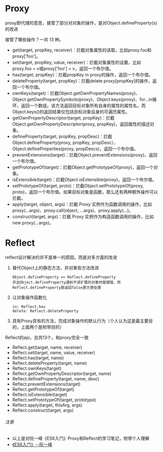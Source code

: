 # Proxy
proxy即代理的意思，接管了部分对对象的操作，是对Object.defineProperty(s)的改进

接管了哪些操作？一共 13 种。
- get(target, propKey, receiver)：拦截对象属性的读取，比如proxy.foo和proxy['foo']。
- set(target, propKey, value, receiver)：拦截对象属性的设置，比如proxy.foo = v或proxy['foo'] = v，返回一个布尔值。
- has(target, propKey)：拦截propKey in proxy的操作，返回一个布尔值。
- deleteProperty(target, propKey)：拦截delete proxy[propKey]的操作，返回一个布尔值。
- ownKeys(target)：拦截Object.getOwnPropertyNames(proxy)、Object.getOwnPropertySymbols(proxy)、Object.keys(proxy)、for...in循环，返回一个数组。该方法返回目标对象所有自身的属性的属性名，而Object.keys()的返回结果仅包括目标对象自身的可遍历属性。
- getOwnPropertyDescriptor(target, propKey)：拦截Object.getOwnPropertyDescriptor(proxy, propKey)，返回属性的描述对象。
- defineProperty(target, propKey, propDesc)：拦截Object.defineProperty(proxy, propKey, propDesc）、Object.defineProperties(proxy, propDescs)，返回一个布尔值。
- preventExtensions(target)：拦截Object.preventExtensions(proxy)，返回一个布尔值。
- getPrototypeOf(target)：拦截Object.getPrototypeOf(proxy)，返回一个对象。
- isExtensible(target)：拦截Object.isExtensible(proxy)，返回一个布尔值。
- setPrototypeOf(target, proto)：拦截Object.setPrototypeOf(proxy, proto)，返回一个布尔值。如果目标对象是函数，那么还有两种额外操作可以拦截。
- apply(target, object, args)：拦截 Proxy 实例作为函数调用的操作，比如proxy(...args)、proxy.call(object, ...args)、proxy.apply(...)。
- construct(target, args)：拦截 Proxy 实例作为构造函数调用的操作，比如new proxy(...args)。

# Reflect
reflect设计解决的并不是单一的原因，而是对多方面的改进
1. 替代Object上的静态方法，并对某些方法改进
    ```
    Object.defineProperty => Reflect.defineProperty
   并且Object.defineProperty遇到不该扩展的对象时是报错，而Reflect.defineProperty是返回false更方便处理
    ```
2. 让对象操作函数化
    ```
    in: Reflect.has
    delete: Reflect.deleteProperty
    ```
3. 具有Proxy具有的方法，完成对象操作的默认行为（个人认为这是最主要目的，上面两个是附带目的）

Reflect的api，总共13个，和proxy完全一致
- Reflect.get(target, name, receiver)
- Reflect.set(target, name, value, receiver)
- Reflect.has(target, name)
- Reflect.deleteProperty(target, name)
- Reflect.ownKeys(target)
- Reflect.getOwnPropertyDescriptor(target, name)
- Reflect.defineProperty(target, name, desc)
- Reflect.preventExtensions(target)
- Reflect.getPrototypeOf(target)
- Reflect.isExtensible(target)
- Reflect.setPrototypeOf(target, prototype)
- Reflect.apply(target, thisArg, args)
- Reflect.construct(target, args)

###### 注意
- 以上是对阮一峰《ES6入门》Proxy和Reflect的学习笔记，附带个人理解
- [《ES6入门》--阮一峰](https://es6.ruanyifeng.com/#docs/proxy)
